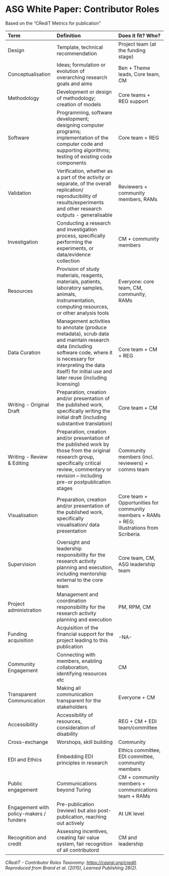 # ASG White Paper: Contributor Roles

Based on the “CRediT Metrics for publication”

| Term                                    | Definition                                                                                                                                                                                                                          | Does it fit? Who?                                                                          |
|:----------------------------------------|:------------------------------------------------------------------------------------------------------------------------------------------------------------------------------------------------------------------------------------|:-------------------------------------------------------------------------------------------|
| Design                                  | Template, technical recommendation                                                                                                                                                                                                  | Project team (at the funding stage)                                                        |
| Conceptualisation                       | Ideas; formulation or evolution of overarching research goals and aims                                                                                                                                                              | Ben + Theme leads, Core team, CM                                                           |
| Methodology                             | Development or design of methodology; creation of models                                                                                                                                                                            | Core teams + REG support                                                                   |
| Software                                | Programming, software development; designing computer programs; implementation of the computer code and supporting algorithms; testing of existing code components                                                                  | Core team + REG                                                                            |
| Validation                              | Verification, whether as a part of the activity or separate, of the overall replication/ reproducibility of results/experiments and other research outputs - generalisable                                                          | Reviewers + community members, RAMs                                                        |
| Investigation                           | Conducting a research and investigation process, specifically performing the experiments, or data/evidence collection                                                                                                               | CM + community members                                                                     |
| Resources                               | Provision of study materials, reagents, materials, patients, laboratory samples, animals, instrumentation, computing resources, or other analysis tools                                                                             | Everyone: core team, CM, community, RAMs                                                   |
| Data Curation                           | Management activities to annotate (produce metadata), scrub data and maintain research data (including software code, where it is necessary for interpreting the data itself) for initial use and later reuse (including licensing) | Core team + CM + REG                                                                       |
| Writing - Original Draft                | Preparation, creation and/or presentation of the published work, specifically writing the initial draft (including substantive translation)                                                                                         | Core team + CM                                                                             |
| Writing - Review & Editing              | Preparation, creation and/or presentation of the published work by those from the original research group, specifically critical review, commentary or revision – including pre-or postpublication stages                           | Community  members (incl. reviewers) + comms team                                          |
| Visualisation                           | Preparation, creation and/or presentation of the published work, specifically visualisation/ data presentation                                                                                                                      | Core team + Opportunities for community members + RAMs + REG; Illustrations from Scriberia |
| Supervision                             | Oversight and leadership responsibility for the research activity planning and execution, including mentorship external to the core team                                                                                            | Core team, CM, ASG leadership team                                                         |
| Project administration                  | Management and coordination responsibility for the research activity planning and execution                                                                                                                                         | PM, RPM, CM                                                                                |
| Funding acquisition                     | Acquisition of the financial support for the project leading to this publication                                                                                                                                                    | -NA-                                                                                       |
| Community Engagement                    | Connecting with members, enabling collaboration, identifying resources etc                                                                                                                                                          | CM                                                                                         |
| Transparent Communication               | Making all communication transparent for the stakeholders                                                                                                                                                                           | Everyone + CM                                                                              |
| Accessibility                           | Accessibility of resources, consideration of disability                                                                                                                                                                             | REG + CM + EDI team/committee                                                              |
| Cross-exchange                          | Worshops, skill building                                                                                                                                                                                                            | Community                                                                                  |
| EDI and Ethics                          | Embedding EDI principles in research                                                                                                                                                                                                | Ethics committee, EDI committee, community members                                         |
| Public engagement                       | Communications beyond Turing                                                                                                                                                                                                        | CM + community members + communications team + RAMs                                        |
| Engagement with policy-makers / funders | Pre-publication (review) but also post-publication, reaching out actively                                                                                                                                                           | At UK level                                                                                |
| Recognition and credit                  | Assessing incentives, creating fair value system, fair recognition of all contributord                                                                                                                                              | CM and leadership                                                                          |

_CRediT - Contributor Roles Taxonomy: https://casrai.org/credit. Reproduced from Brand et al. (2015), Learned Publishing 28(2)._
